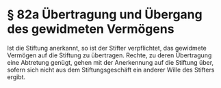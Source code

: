 # § 82a Übertragung und Übergang des gewidmeten Vermögens
Ist die Stiftung anerkannt, so ist der Stifter verpflichtet, das gewidmete Vermögen auf die Stiftung zu übertragen. Rechte, zu deren Übertragung eine Abtretung genügt, gehen mit der Anerkennung auf die Stiftung über, sofern sich nicht aus dem Stiftungsgeschäft ein anderer Wille des Stifters ergibt.